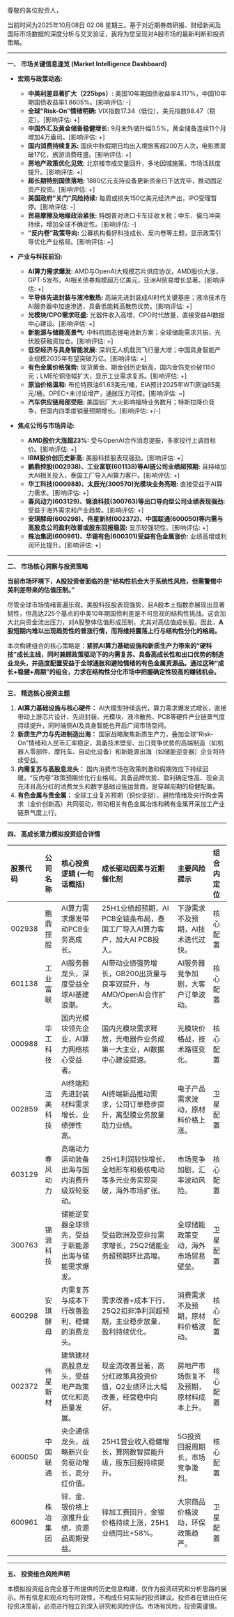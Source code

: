 尊敬的各位投资人，

当前时间为2025年10月08日 02:08 星期三。基于对近期券商研报、财经新闻及国际市场数据的深度分析与交叉验证，我将为您呈现对A股市场的最新判断和投资策略。

---

**一、 市场关键信息速览 (Market Intelligence Dashboard)**

*   **宏观与政策动态:**
    *   **中美利差显著扩大（225bps）:** 美国10年期国债收益率4.117%，中国10年期国债收益率1.8605%。[影响评估: -]
    *   **全球“Risk-On”情绪明确:** VIX指数17.34（低位），美元指数98.47（稳定）。[影响评估: +]
    *   **中国外汇及黄金储备稳健增长:** 9月末外储升幅0.5%，黄金储备连续11个月增加4万盎司。[影响评估: +]
    *   **国内消费持续复苏:** 国庆中秋假期日均出入境旅客超200万人次，电影票房破17亿，旅游消费旺盛。[影响评估: +]
    *   **房地产政策优化见效:** 北京楼市成交量回升，多地因城施策，市场活跃度提升。[影响评估: +]
    *   **超长期特别国债落地:** 1880亿元支持设备更新资金已下达完毕，推动固定资产投资。[影响评估: +]
    *   **美国政府“关门”风险持续:** 每周或损失150亿美元经济产出，IPO受理暂停。[影响评估: -]
    *   **贸易摩擦及地缘政治紧张:** 特朗普对进口卡车征收关税；中东、俄乌冲突持续，增加全球不确定性。[影响评估: -]
    *   **“反内卷”政策导向:** 公募机构看好科技成长、反内卷等主题，显示政策引导优化产业格局。[影响评估: +]

*   **产业与科技前沿:**
    *   **AI算力需求爆发:** AMD与OpenAI大规模芯片供应协议，AMD股价大涨，GPT-5发布，AI相关债券规模超万亿美元，亚洲AI贸易增长显著。[影响评估: +]
    *   **半导体先进封装与液冷散热:** 高端先进封装成AI时代关键基座；液冷技术在AI服务器中加速渗透，具备低能耗高散热优势。[影响评估: +]
    *   **光模块/CPO需求旺盛:** 光器件收入高增，CPO时代放量，直接受益AI数据中心建设。[影响评估: +]
    *   **新能源与储能高景气:** 中科院固态锂电池新方案；全球储能需求共振，光伏股获融资加仓。[影响评估: +]
    *   **低空经济与具身智能发展:** 深圳无人机载货飞行量大增；中国具身智能产业规模2035年有望突破万亿。[影响评估: +]
    *   **有色金属价格强势:** 现货黄金、期金创历史新高，国内金饰克价破1150元；LME伦铜涨幅扩大，显示工业需求复苏。[影响评估: +]
    *   **原油价格温和:** 布伦特原油61.63美元/桶，EIA预计2025年WTI原油65美元/桶，OPEC+未讨论增产，通胀压力可控。[影响评估: ~]
    *   **汽车供应链局部受阻:** 美国铝厂大火影响福特业务数月；特斯拉降价竞争，但国内四季度销量预期增长。[影响评估: +/-]

*   **焦点公司与市场异动:**
    *   **AMD股价大涨超23%:** 受与OpenAI合作消息提振，多家投行上调目标价。[影响评估: +]
    *   **IBM股价创历史新高:** 美股科技股表现强劲。[影响评估: +]
    *   **鹏鼎控股(002938)、工业富联(601138)等AI链公司业绩超预期:** 且持续加大AI相关投入，泰国工厂导入AI算力客户。[影响评估: +]
    *   **华工科技(000988)、太辰光(300570)光模块业务亮眼:** 直接受益于AI算力需求。[影响评估: +]
    *   **春风动力(603129)、锦浪科技(300763)等出口导向型公司业绩表现强劲:** 受益于海外需求和产业趋势。[影响评估: +]
    *   **安琪酵母(600298)、伟星新材(002372)、中国联通(600050)等内需与高股息公司盈利改善或股东回报稳固:** 显示较强韧性。[影响评估: +]
    *   **株冶集团(600961)、华锡有色(600301)受益有色金属涨价:** 业绩高增或利润环比提升。[影响评估: +]

---

**二、 市场核心洞察与投资策略**

**当前市场环境下，A股投资者面临的是“结构性机会大于系统性风险，但需警惕中美利差带来的估值压制。”**

尽管全球市场情绪普遍乐观，美股科技股表现强势，且A股本土指数亦展现出显著韧性，但高达225个基点的中美10年期国债利差是不可忽视的结构性挑战。这会加大北向资金流出压力，对A股整体估值形成压制，尤其对高估值成长股。因此，**A股短期内难以出现趋势性的普涨行情，而将维持震荡上行与结构性分化的格局。**

本次构建组合的核心策略是：**紧抓AI算力基础设施和新质生产力带来的“硬科技”成长主线，同时兼顾政策驱动下的内需复苏、具备高成长性和出口优势的制造业龙头，并适度配置受益于全球通胀和避险情绪的有色金属资源品。通过这种“成长+稳健+周期”的组合，力求在结构性分化市场中把握确定性较高的赚钱机会。**

---

**三、 精选核心投资主题**

1.  **AI算力基础设施与核心硬件：** AI大模型持续迭代，算力需求爆发式增长，直接带动上游芯片设计、先进封装、光模块、液冷散热、PCB等硬件产业链景气度持续提升，同时端侧AI及具身智能也开启广阔市场空间。
2.  **新质生产力与先进制造出海：** 国家战略聚焦新质生产力，叠加全球“Risk-On”情绪和人民币汇率稳定，具备技术壁垒、出口竞争优势的高端制造（如机器人零部件、摩托车、自动化设备）和新能源出海（如储能逆变器）企业将持续受益。
3.  **内需复苏与高股息龙头：** 国内消费市场在政策刺激和假期效应下持续回暖，“反内卷”政策预期优化行业格局。具备品牌优势、盈利确定性高、现金流充沛且高分红的消费龙头和数字基础设施运营商，是穿越周期的稳健配置。
4.  **有色金属与贵金属：** 全球工业复苏预期（铜价坚挺）、避险情绪及央行购金需求（金价创新高）共同驱动，带动相关有色金属冶炼和稀有金属开采加工产业链景气度上行。

---

**四、 高成长潜力模拟投资组合详情**

| 股票代码 | 公司名称 | 核心投资逻辑 (一句话概括) | 成长驱动因素与近期催化剂 | 主要风险提示 | 组合内定位 |
| :------- | :------- | :-------------------------- | :------------------------- | :----------- | :--------- |
| 002938   | 鹏鼎控股 | AI算力需求爆发带动PCB业务高成长。 | 25H1业绩超预期，AI PCB全链条布局，泰国工厂导入AI算力客户，加大AI PCB投入。 | 下游需求不及预期，AI技术迭代过快。 | 核心配置 |
| 601138   | 工业富联 | AI服务器龙头，深度受益全球AI基建浪潮。 | AI带动业绩强势增长，GB200出货量与良率双提升，与AMD/OpenAI合作扩大。 | AI服务器竞争加剧，大客户订单波动。 | 核心配置 |
| 000988   | 华工科技 | 国内光模块领先企业，AI算力网络核心受益者。 | 国内光模块需求释放，光电器件业务成第一大主业，AI数据中心建设提速。 | 光模块价格战，技术路径变化。 | 核心配置 |
| 002859   | 洁美科技 | AI终端和先进封装材料需求增长，业绩弹性高。 | AI终端新品推动需求，公司订单稳步提升，离型膜业务放量助力业绩。 | 电子产品需求波动，原材料价格上涨。 | 卫星配置 |
| 603129   | 春风动力 | 高端动力运动装备出海与国内消费升级双轮驱动。 | 25H1利润较快增长，全地形车和极核电动等多元业务实现突破，海外市场扩张。 | 市场竞争加剧，汇率波动风险。 | 核心配置 |
| 300763   | 锦浪科技 | 储能逆变器全球领先，受益于新能源出海与储能需求爆发。 | 受益欧洲及亚非拉需求增长，25Q2储能业务超预期环比高增。 | 全球储能政策变动，海外市场贸易壁垒。 | 卫星配置 |
| 600298   | 安琪酵母 | 内需复苏与成本下行改善盈利，稳健的消费龙头。 | 需求改善+成本下行，25Q2扣非净利润超预期，主业稳步放量，盈利持续优化。 | 消费需求不及预期，原材料价格波动。 | 核心配置 |
| 002372   | 伟星新材 | 建筑建材高股息龙头，受益地产政策优化和高质量发展。 | 现金流改善显著，高分红政策具投资价值，Q2业绩环比大幅改善，经营稳中向好。 | 房地产市场恢复不及预期，原材料成本上升。 | 核心配置 |
| 600050   | 中国联通 | 央企通信龙头，战略新兴业务驱动增长，高分红价值。 | 25H1营业收入稳健增长，算网数智提能升级，股东回报持续提升。 | 5G投资回报周期长，市场竞争激烈。 | 核心配置 |
| 600961   | 株冶集团 | 锌、金、银价格上涨推升业绩，资源品周期受益。 | 锌加工费回升，金银价格持续上涨，25H1业绩同比+58%。 | 大宗商品价格波动，环保政策趋严。 | 卫星配置 |

---

**五、 投资组合风险声明**

本模拟投资组合完全基于所提供的历史信息构建，仅作为投资研究和分析思路的展示。所有信息和观点均有时效性，不构成任何实际的投资建议。投资者在做出任何投资决策前，必须进行独立的深入研究和风险评估。市场有风险，投资需谨慎。